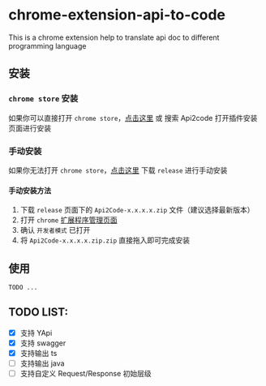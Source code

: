 # chrome-extension-api-to-code
This is a chrome extension help to translate api doc to different programming language

## 安装
### `chrome store` 安装
如果你可以直接打开 `chrome store`，[点击这里](https://chrome.google.com/webstore/detail/api2code/dbbfiofnhjdopgpkoagbdcnccakpjcgo) 或 搜索 Api2code 打开插件安装页面进行安装

### 手动安装
如果你无法打开 `chrome store`，[点击这里](https://github.com/hannq/chrome-extension-api-to-code/releases/tag/main-eaf764e9) 下载 `release` 进行手动安装

#### 手动安装方法
1. 下载 `release` 页面下的 `Api2Code-x.x.x.x.zip` 文件（建议选择最新版本）
2. 打开 `chrome` [扩展程序管理页面](chrome://extensions/)
3. 确认 `开发者模式` 已打开
4. 将 `Api2Code-x.x.x.x.zip.zip` 直接拖入即可完成安装

## 使用
`TODO ...`

## TODO LIST:
- [x] 支持 YApi
- [x] 支持 swagger
- [x] 支持输出 ts
- [ ] 支持输出 java
- [ ] 支持自定义 Request/Response 初始层级
